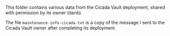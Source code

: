 This folder contains various data from the Cicada Vault deployment, shared with permission by its owner (danb).

The file `maintenance-info-cicada.txt` is a copy of the message I sent to the Cicada Vault owner after completing its deployment.